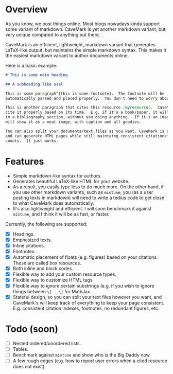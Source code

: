 # Overview
As you know, we post things online.  Most blogs nowadays kinda support some
variant of markdown.  CaveMark is yet another markdown variant, but very unique
compared to anything out there.

CaveMark is an efficient, lightweight, markdown variant that generates
LaTeX-like output, but maintains the simple markdown syntax.  This makes it the
easiest markdown variant to author documents online.

Here is a basic example:

```md
# This is some main heading

## A subheading like usal

This is some paragraph^{this is some footnote}.  The footnote will be
automatically parsed and placed properly.  You don't need to worry about it.

This is another paragraph that cites this resource [myresource].  CaveMark will
cite it properly based on its time.  E.g. if it's a book/paper, it will put it
in a bibliography section, without you doing anything.  If it's an image, it
will show it as a neat image, with caption and all goodies.

You can also split your documents/text files as you want. CaveMark is stateful,
and can generate HTML pages while still maintaing consistent citation/footnote
counts.  It just works.
```

# Features

  - Simple markdown-like syntax for authors.
  - Generates beautiful LaTeX-like HTML for your website.
  - As a result, you easily type less to do much more.  On the other hand, if
    you use other markdown variants, such as `mistune`, you (as a user posting
    texts in markdown) will need to write a tedius code to get close to what
    CaveMark does automatically.
  - It's also lightweight and efficient.  I will soon benchmark it against
    `mistune`, and I think it will be as fast, or faster.

 Currently, the following are supported:

  - [x] Headings.
  - [x] Emphasized texts.
  - [x] Inline citations.
  - [x] Footnotes.
  - [x] Automatic placement of floats (e.g. figures) based on your citations.
    These are called box resources.
  - [x] Both inline and block codes.
  - [x] Flexible way to add your custom resource types.
  - [x] Flexible way to customize HTML tags.
  - [x] Flexible way to ignore certain substrings (e.g. if you wish to ignore
    things between `\[...\]` for MathJax.
  - [x] Stateful design, so you can split your text files however you want, and
    CaveMark's will keep track of everything to keep your page consistent.
    E.g. consistent citation indexes, footnotes, no redundant figures, etc.

# Todo (soon)

  - [ ] Nested ordered/unordered lists.
  - [ ] Tables.
  - [ ] Benchmark against `mistune` and show who is the Big Daddy now.
  - [ ] A few rough edges (e.g. how to report user errors when a cited resource
    does not exist).
